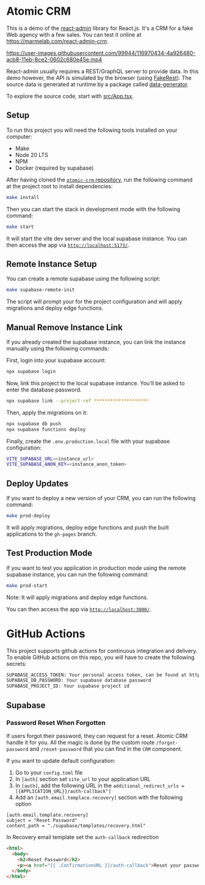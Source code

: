 # Atomic CRM

This is a demo of the [react-admin](https://github.com/marmelab/react-admin) library for React.js. It's a CRM for a fake Web agency with a few sales. You can test it online at https://marmelab.com/react-admin-crm.

https://user-images.githubusercontent.com/99944/116970434-4a926480-acb8-11eb-8ce2-0602c680e45e.mp4

React-admin usually requires a REST/GraphQL server to provide data. In this demo however, the API is simulated by the browser (using [FakeRest](https://github.com/marmelab/FakeRest)). The source data is generated at runtime by a package called [data-generator](https://github.com/marmelab/react-admin/tree/master/examples/data-generator).

To explore the source code, start with [src/App.tsx](https://github.com/marmelab/react-admin/blob/master/examples/crm/src/App.tsx).


## Setup

To run this project you will need the following tools installed on your computer:
- Make
- Node 20 LTS
- NPM
- Docker (required by supabase)

After having cloned the [`atomic-crm` repository](https://github.com/marmelab/atomic-crm), run the following command at the project root to install dependencies:

```sh
make install
```

Then you can start the stack in development mode with the following command:
```sh
make start
```

It will start the vite dev server and the local supabase instance. You can then access the app via [`http://localhost:5173/`](http://localhost:5173/).


## Remote Instance Setup

You can create a remote supabase using the following script:
```sh
make supabase-remote-init
```

The script will prompt your for the project configuration and will apply migrations and deploy edge functions.


## Manual Remove Instance Link

If you already created the supabase instance, you can link the instance manually using the following commands:

First, login into your supabase account:

```sh
npx supabase login
```

Now, link this project to the local supabase instance. You'll be asked to enter the database password.
```sh
npx supabase link --project-ref ********************
```

Then, apply the migrations on it:
```sh
npx supabase db push
npx supabase functions deploy
```

Finally, create the `.env.production.local` file with your supabase configuration:

```sh
VITE_SUPABASE_URL=<instance_url>
VITE_SUPABASE_ANON_KEY=<instance_anon_token>
```

## Deploy Updates

If you want to deploy a new version of your CRM, you can run the following command:
```sh
make prod-deploy
```

It will apply migrations, deploy edge functions and push the built applications to the `gh-pages` branch.

## Test Production Mode

If you want to test you application in production mode using the remote supabase instance, you can run the following command:
```sh
make prod-start
```

Note: It will apply migrations and deploy edge functions.

You can then access the app via [`http://localhost:3000/`](http://localhost:3000/).


# GitHub Actions

This project supports github actions for continuous integration and delivery. To enable GitHub actions on this repo, you will
have to create the following secrets:

```bash
SUPABASE_ACCESS_TOKEN: Your personal access token, can be found at https://supabase.com/dashboard/account/tokens
SUPABASE_DB_PASSWORD: Your supabase database password
SUPABASE_PROJECT_ID: Your supabase project id
```

## Supabase

### Password Reset When Forgotten
If users forgot their password, they can request for a reset. Atomic CRM handle it for you. All the magic is done by the custom route `/forgot-password` and `/reset-password` that you can find in the `CRM` component.

If you want to update default configuration: 

1. Go to your `config.toml` file
2. In `[auth]` section set `site_url` to  your application URL
3. In `[auth]`, add the following URL in the `additional_redirect_urls = [{APPLICATION_URL}}/auth-callback"]`
4. Add an `[auth.email.templace.recovery]` section with the following option
```
[auth.email.template.recovery]
subject = "Reset Password"
content_path = "./supabase/templates/recovery.html"
```

In Recovery email template set the `auth-callback` redirection

```HTML
<html>
  <body>
    <h2>Reset Password</h2>
    <p><a href="{{ .ConfirmationURL }}/auth-callback">Reset your password</a></p>
  </body>
</html>
```